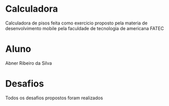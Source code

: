 # Calculadora

Calculadora de pisos feita como exercicio proposto pela materia de desenvolvimento mobile pela faculdade de tecnologia de americana FATEC

# Aluno
Abner Ribeiro da Silva

# Desafios
Todos os desafios propostos foram realizados
